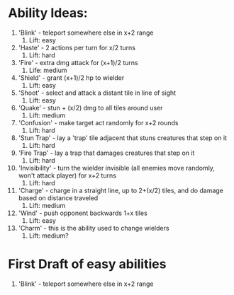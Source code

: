 # Ability Ideas:
1. 'Blink' - teleport somewhere else in x+2 range
   1. Lift: easy
2. 'Haste' - 2 actions per turn for x/2 turns
   1. Lift: hard
3. 'Fire' - extra dmg attack for (x+1)/2 turns
   1. Life: medium
4. 'Shield' - grant (x+1)/2 hp to wielder
   1. Lift: easy
5. 'Shoot' - select and attack a distant tile in line of sight
   1. Lift: easy
6. 'Quake' - stun + (x/2) dmg to all tiles around user
   1. Lift: medium
7. 'Confusion' - make target act randomly for x+2 rounds
   1. Lift: hard
8. 'Stun Trap' - lay a 'trap' tile adjacent that stuns creatures that step on it
   1. Lift: hard
9.  'Fire Trap' - lay a trap that damages creatures that step on it
    1. Lift: hard
10. 'Invisibility' - turn the wielder invisible (all enemies move randomly, won't attack player) for x+2 turns
    1.  Lift: hard
11. 'Charge' - charge in a straight line, up to 2+(x/2) tiles, and do damage based on distance traveled
    1.  Lift: medium
12. 'Wind' - push opponent backwards 1+x tiles
    1.  Lift: easy
13. 'Charm' - this is the ability used to change wielders
    1.  Lift: medium?

# First Draft of easy abilities
1. 'Blink' - teleport somewhere else in x+2 range
